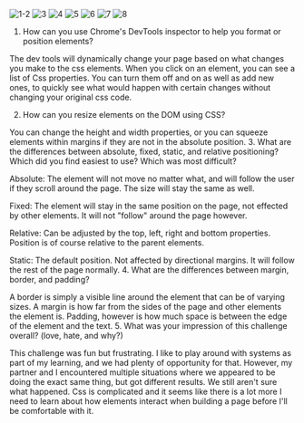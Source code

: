 ![1-2](/chrome-devtools/imgs/1-2.png "1")
![3](/chrome-devtools/imgs/3.png "1")
![4](/chrome-devtools/imgs/4.png "1")
![5](/chrome-devtools/imgs/5.png "1")
![6](/chrome-devtools/imgs/6.png "1")
![7](/chrome-devtools/imgs/7.png "1")
![8](/chrome-devtools/imgs/8.png "1")

1. How can you use Chrome's DevTools inspector to help you format or position elements?

The dev tools will dynamically change your page based on what changes you make to the css elements. When you click on an element, you can see a list of Css properties. You can turn them off and on as well as add new ones, to quickly see what would happen with certain changes without changing your original css code.

2. How can you resize elements on the DOM using CSS?

You can change the height and width properties, or you can squeeze elements within margins if they are not in the absolute position. 
3. What are the differences between absolute, fixed, static, and relative positioning? Which did you find easiest to use? Which was most difficult?

Absolute: The element will not move no matter what, and will follow the user if they scroll around the page. The size will stay the same as well.

Fixed: The element will stay in the same position on the page, not effected by other elements. It will not "follow" around the page however.

Relative: Can be adjusted by the top, left, right and bottom properties. Position is of course relative to the parent elements.

Static: The default position. Not affected by directional margins. It will follow the rest of the page normally.
4. What are the differences between margin, border, and padding?

A border is simply a visible line around the element that can be of varying sizes.  A margin is how far from the sides of the page and other elements the element is.  Padding, however is how much space is between the edge of the element and the text.
5. What was your impression of this challenge overall? (love, hate, and why?)

This challenge was fun but frustrating. I like to play around with systems as part of my learning, and we had plenty of opportunity for that. However, my partner and I encountered multiple situations where we appeared to be doing the exact same thing, but got different results.  We still aren't sure what happened. Css is complicated and it seems like there is a lot more I need to learn about how elements interact when building a page before I'll be comfortable with it.

